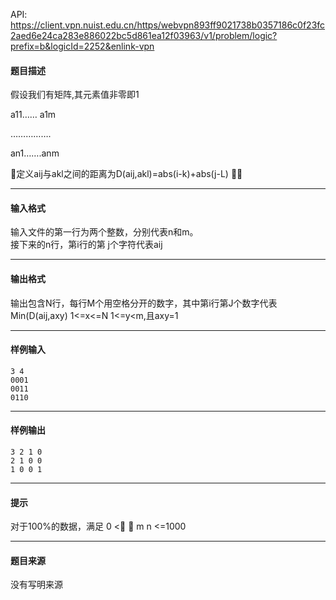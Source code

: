 API: https://client.vpn.nuist.edu.cn/https/webvpn893ff9021738b0357186c0f23fc2aed6e24ca283e886022bc5d861ea12f03963/v1/problem/logic?prefix=b&logicId=2252&enlink-vpn

#### 题目描述

假设我们有矩阵,其元素值非零即1

a11…… a1m

…………….

an1…….anm

定义aij与akl之间的距离为D(aij,akl)=abs(i-k)+abs(j-L) 

---

#### 输入格式

输入文件的第一行为两个整数，分别代表n和m。  
接下来的n行，第i行的第 j个字符代表aij  

---

#### 输出格式

输出包含N行，每行M个用空格分开的数字，其中第i行第J个数字代表  
Min(D(aij,axy) 1<=x<=N 1<=y<m,且axy=1

---

#### 样例输入
```
3 4 
0001 
0011 
0110 

```

---

#### 样例输出
```
3 2 1 0 
2 1 0 0 
1 0 0 1 
```

---

#### 提示

对于100%的数据，满足 0 <  m n <=1000

---

#### 题目来源

没有写明来源